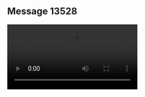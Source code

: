 ## Message 13528



![Video](https://data.iron-swords.co.il/2024/November/07/https://data.iron-swords.co.il/2024/November/07/13528/13528_media.mp4)
